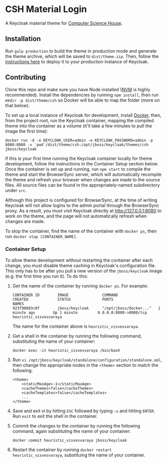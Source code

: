 # CSH Material Login
A Keycloak material theme for [Computer Science House](http://csh.rit.edu).

## Installation

Run `gulp production` to build the theme in production mode and generate the theme archive, which will be saved to `dist/theme.zip`. Then, follow the [instructions here](https://keycloak.gitbooks.io/server-developer-guide/content/v/2.3/topics/themes.html#_deploying_themes) to deploy it to your production instance of Keycloak.

## Contributing

Clone this repo and make sure you have Node installed ([NVM](https://github.com/creationix/nvm) is highly recommended). Install the dependencies by running `npm install`, then run `mkdir -p dist/theme/csh` so Docker will be able to map the folder (more on that below).

To set up a local instance of Keycloak for development, install [Docker](https://www.docker.com/), then, from the project root, run the Keycloak container, mapping the compiled theme into the container as a volume (it'll take a few minutes to pull the image the first time):

```
docker run -d -e KEYCLOAK_USER=admin -e KEYCLOAK_PASSWORD=admin -p 8080:8080 -v `pwd`/dist/theme/csh:/opt/jboss/keycloak/themes/csh jboss/keycloak
```

If this is your first time running the Keycloak container locally for theme development, follow the instructions in the Container Setup section below. Once the container is set up and running, run `npm start` to compile the theme and start the BrowserSync server, which will automatically recompile the theme and refresh your browser when changes are made to the source files. All source files can be found in the appropriately-named subdirectory under `src`.

Although this project is configured for BrowserSync, at the time of writing Keycloak will not allow logins to the admin portal through the BrowserSync proxy. As a result, you must visit Keycloak directly at http://127.0.0.1:8080 to work on the theme, and the page will not automatically refresh when changes are made.

To stop the container, find the name of the container with `docker ps`, then run `docker stop [CONTAINER_NAME]`.

### Container Setup

To allow theme development without restarting the container after each change, you must disable theme caching in Keycloak's configuration file. This only has to be after you pull a new version of the `jboss/keycloak` image (e.g. the first time you run it). To do this:

1. Get the name of the container by running `docker ps`. For example:

	```
	CONTAINER ID        IMAGE               COMMAND                  CREATED             STATUS              PORTS                    NAMES
	923f98083c8f        jboss/keycloak      "/opt/jboss/docker..."   1 minute ago        Up 1 minute         0.0.0.0:8080->8080/tcp   heuristic_visvesvaraya
	```

	The name for the container above is `heuristic_visvesvaraya`.

2. Get a shell in the container by running the following command, substituting the name of your container:

	```
	docker exec -it heuristic_visvesvaraya /bin/bash
	```

3. Run `vi /opt/jboss/keycloak/standalone/configuration/standalone.xml`, then change the appropriate nodes in the `<theme>` section to match the following:

	```
	<theme>
	    <staticMaxAge>-1</staticMaxAge>
	    <cacheThemes>false</cacheThemes>
	    <cacheTemplates>false</cacheTemplates>
	    ...
	</theme>
	```

4. Save and exit vi by hitting `ESC` followed by typing `:x` and hitting `ENTER`. Run `exit` to exit the shell in the container.

5. Commit the changes to the container by running the following command, again substituting the name of your container:

	```
	docker commit heuristic_visvesvaraya jboss/keycloak
	```

6. Restart the container by running `docker restart heuristic_visvesvaraya`, substituing the name of your container.
